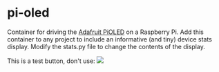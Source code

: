 # pi-oled
Container for driving the [Adafruit PiOLED](https://www.adafruit.com/product/3527) on a Raspberry Pi. Add this container to any project to include an informative (and tiny) device stats display. Modify the stats.py file to change the contents of the display.

This is a test button, don't use:
[![](https://www.balena.io/deploy.png)](https://dashboard.balena-cloud.com/deploy?repoUrl=https://github.com/balena-io-playground/folder-test2)
